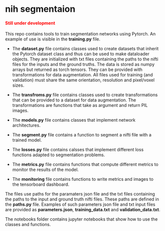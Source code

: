 # nih segmentaion

<h4 style="color:red"> Still under development </h4>

This repo contains tools to train segmentation networks using Pytorch.
An example of use is visible in the **training.py** file. 

- The **dataset.py** file contains classes used to create datasets that inherit the Pytorch dataset class and thus can be used to make dataloader objects. 
They are initialized with txt files containing the paths to the nifti files for the inputs and the ground truths. The data is stored as numpy arrays but returned as torch tensors. They can be provided with transformations for data augmentation. 
All files used for training (and validation) must share the same orientation, resolution and pixel/voxel sizes.


- The **transfroms.py** file contains classes used to create transformations that can be provided to a dataset for data augmentation. The transformations are functions that take as argument and return PIL images. 

- The **models.py** file contains classes that implement network architectures.

- The **segment.py** file contains a function to segment a nifti file with a trained model.

- The **losses.py** file contains calsses that implement different loss functions adapted to segmentation problems.

- The **metrics.py** file contains functions that compute different metrics to monitor the results of the model. 

- The **monitoring** file contains functions to write metrics and images to the tensorboard dashboard.

The files use paths for the paramaters json file and the txt files containing the paths to the input and ground truth nifti files. These paths are defined in the **paths.py** file. Examples of such parameters json file and txt input files are provided as **parameters.json**, **training_data.txt** and **validation_data.txt**. 

The notebooks folder contains jupyter notebooks that show how to use the classes and functions. 
